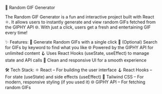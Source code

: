 🎲 Random GIF Generator

The Random GIF Generator is a fun and interactive project built with React ⚛️. It allows users to instantly generate and view random GIFs fetched from the GIPHY API 🌐. With just a click, users get a fresh and entertaining GIF every time!

✨ Features:
🔄 Generate Random GIFs with a single click
📝 (Optional) Search for GIFs by keyword to find what you like
🌐 Powered by the GIPHY API for unlimited content
🪝 Uses React Hooks (useState, useEffect) to manage state and API calls
🎨 Clean and responsive UI for a smooth experience

🛠️ Tech Stack:
⚛️ React – For building the user interface
🪝 React Hooks – For state (useState) and side effects (useEffect)
🎨 Tailwind CSS – For modern, responsive styling (if you used it)
🌐 GIPHY API – For fetching random GIFs
